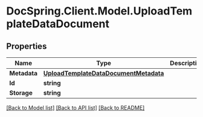 # DocSpring.Client.Model.UploadTemplateDataDocument
## Properties

Name | Type | Description | Notes
------------ | ------------- | ------------- | -------------
**Metadata** | [**UploadTemplateDataDocumentMetadata**](UploadTemplateDataDocumentMetadata.md) |  | [optional] 
**Id** | **string** |  | [optional] 
**Storage** | **string** |  | [optional] 

[[Back to Model list]](../README.md#documentation-for-models) [[Back to API list]](../README.md#documentation-for-api-endpoints) [[Back to README]](../README.md)

